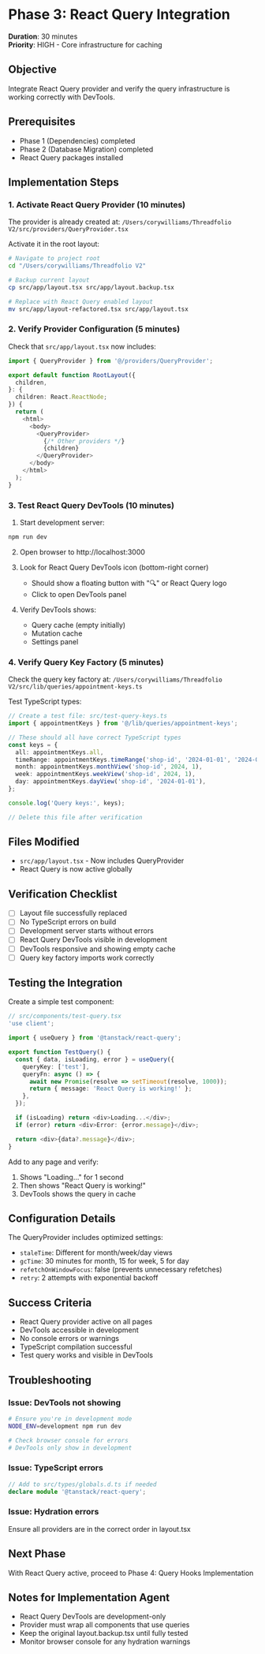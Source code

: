 # Phase 3: React Query Integration

**Duration**: 30 minutes  
**Priority**: HIGH - Core infrastructure for caching

## Objective

Integrate React Query provider and verify the query infrastructure is working correctly with DevTools.

## Prerequisites

- Phase 1 (Dependencies) completed
- Phase 2 (Database Migration) completed
- React Query packages installed

## Implementation Steps

### 1. Activate React Query Provider (10 minutes)

The provider is already created at: `/Users/corywilliams/Threadfolio V2/src/providers/QueryProvider.tsx`

Activate it in the root layout:

```bash
# Navigate to project root
cd "/Users/corywilliams/Threadfolio V2"

# Backup current layout
cp src/app/layout.tsx src/app/layout.backup.tsx

# Replace with React Query enabled layout
mv src/app/layout-refactored.tsx src/app/layout.tsx
```

### 2. Verify Provider Configuration (5 minutes)

Check that `src/app/layout.tsx` now includes:

```typescript
import { QueryProvider } from '@/providers/QueryProvider';

export default function RootLayout({
  children,
}: {
  children: React.ReactNode;
}) {
  return (
    <html>
      <body>
        <QueryProvider>
          {/* Other providers */}
          {children}
        </QueryProvider>
      </body>
    </html>
  );
}
```

### 3. Test React Query DevTools (10 minutes)

1. Start development server:

```bash
npm run dev
```

2. Open browser to http://localhost:3000

3. Look for React Query DevTools icon (bottom-right corner)
   - Should show a floating button with "🔍" or React Query logo
   - Click to open DevTools panel

4. Verify DevTools shows:
   - Query cache (empty initially)
   - Mutation cache
   - Settings panel

### 4. Verify Query Key Factory (5 minutes)

Check the query key factory at: `/Users/corywilliams/Threadfolio V2/src/lib/queries/appointment-keys.ts`

Test TypeScript types:

```typescript
// Create a test file: src/test-query-keys.ts
import { appointmentKeys } from '@/lib/queries/appointment-keys';

// These should all have correct TypeScript types
const keys = {
  all: appointmentKeys.all,
  timeRange: appointmentKeys.timeRange('shop-id', '2024-01-01', '2024-01-31'),
  month: appointmentKeys.monthView('shop-id', 2024, 1),
  week: appointmentKeys.weekView('shop-id', 2024, 1),
  day: appointmentKeys.dayView('shop-id', '2024-01-01'),
};

console.log('Query keys:', keys);

// Delete this file after verification
```

## Files Modified

- `src/app/layout.tsx` - Now includes QueryProvider
- React Query is now active globally

## Verification Checklist

- [ ] Layout file successfully replaced
- [ ] No TypeScript errors on build
- [ ] Development server starts without errors
- [ ] React Query DevTools visible in development
- [ ] DevTools responsive and showing empty cache
- [ ] Query key factory imports work correctly

## Testing the Integration

Create a simple test component:

```typescript
// src/components/test-query.tsx
'use client';

import { useQuery } from '@tanstack/react-query';

export function TestQuery() {
  const { data, isLoading, error } = useQuery({
    queryKey: ['test'],
    queryFn: async () => {
      await new Promise(resolve => setTimeout(resolve, 1000));
      return { message: 'React Query is working!' };
    },
  });

  if (isLoading) return <div>Loading...</div>;
  if (error) return <div>Error: {error.message}</div>;

  return <div>{data?.message}</div>;
}
```

Add to any page and verify:

1. Shows "Loading..." for 1 second
2. Then shows "React Query is working!"
3. DevTools shows the query in cache

## Configuration Details

The QueryProvider includes optimized settings:

- `staleTime`: Different for month/week/day views
- `gcTime`: 30 minutes for month, 15 for week, 5 for day
- `refetchOnWindowFocus`: false (prevents unnecessary refetches)
- `retry`: 2 attempts with exponential backoff

## Success Criteria

- React Query provider active on all pages
- DevTools accessible in development
- No console errors or warnings
- TypeScript compilation successful
- Test query works and visible in DevTools

## Troubleshooting

### Issue: DevTools not showing

```bash
# Ensure you're in development mode
NODE_ENV=development npm run dev

# Check browser console for errors
# DevTools only show in development
```

### Issue: TypeScript errors

```typescript
// Add to src/types/globals.d.ts if needed
declare module '@tanstack/react-query';
```

### Issue: Hydration errors

Ensure all providers are in the correct order in layout.tsx

## Next Phase

With React Query active, proceed to Phase 4: Query Hooks Implementation

## Notes for Implementation Agent

- React Query DevTools are development-only
- Provider must wrap all components that use queries
- Keep the original layout.backup.tsx until fully tested
- Monitor browser console for any hydration warnings
